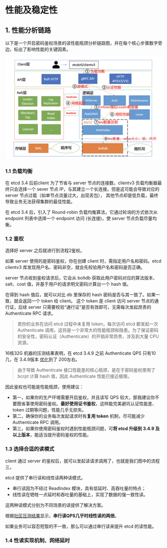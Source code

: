 # 性能及稳定性

## 1. 性能分析链路

以下是一个开启密码鉴权场景的读性能瓶颈分析链路图，并在每个核心步骤数字旁边，标出了影响性能的关键因素。

![](assets/performance/read-process.png)



### 1.1 负载均衡

在 etcd 3.4 后前client 为了节省与 server 节点的连接数，clientv3 负载均衡器最终只会选择一个 sever 节点 IP，与其建立一个长连接。但是这可能会导致对应的 server 节点过载（如单节点流量过大，出现丢包）， 其他节点却是低负载，最终导致业务无法获得集群的最佳性能。

在 etcd 3.4 后，引入了 Round-robin 负载均衡算法，它通过轮询的方式依次从 endpoint 列表中选择一个 endpoint 访问 (长连接)，使 server 节点负载尽量均衡。



### 1.2 鉴权

选择好 server 之后就进行到流程2鉴权。

如果 server 使用的是密码鉴权，你在创建 client 时，需指定用户名和密码。etcd clientv3 库发现用户名、密码非空，就会先校验用户名和密码是否正确。

server 节点收到鉴权请求后，它会从 boltdb 获取此用户密码对应的算法版本、salt、cost 值，并基于用户的请求明文密码计算出一个 hash 值。

在得到 hash 值后，就可以对比 db 里保存的 hash 密码是否与其一致了。如果一致，就会返回一个 token 给 client。 这个 token 是 client 访问 server 节点的通行证，后续 server 只需要校验“通行证”是否有效即可，无需每次发起昂贵的 Authenticate RPC 请求。

> 若你的业务在访问 etcd 过程中未复用 token，每次访问 etcd 都发起一次 Authenticate 调用，这将是一个非常大的性能瓶颈和隐患。为了保证密码的安全性，密码认证（Authenticate）的开销非常昂贵，涉及到大量 CPU 资源。

16核32G 机器的压测结果表明，在 etcd 3.4.9 之前 Authenticate QPS 只有10几，在 3.4.9版本 [优化](https://github.com/etcd-io/etcd/pull/11735)到了 200左右。

> 由于导致 Authenticate 接口性能差的核心瓶颈，是在于密码鉴权使用了 bcrpt 计算 hash 值，因此 Authenticate 性能已接近极限。

因此鉴权也可能是性能瓶颈，使用建议：

* 第一，如果你的生产环境需要开启鉴权，并且读写 QPS 较大，那我建议你不要图省事使用密码鉴权。**最好使用证书鉴权**，这样能完美避坑认证性能差、token 过期等问题，性能几乎无损失。
* 第二，确保你的业务每次发起请求时有**复用 token** 机制，尽可能减少 Authenticate RPC 调用。
* 第三，如果你使用密码鉴权时遇到性能瓶颈问题，可**将 etcd 升级到 3.4.9 及以上版本**，能适当提升密码鉴权的性能。



### 1.3 选择合适的读模式

client 通过 server 的鉴权后，就可以发起读请求调用了，也就是我们图中的流程三。

 etcd 提供了串行读和线性读两种读模式。

* 串行读因为不经过 ReadIndex 模块，具有低延时、高吞吐量的特点；
* 线性读在牺牲一点延时和吞吐量的基础上，实现了数据的强一致性读。

这两种读模式分别为不同场景的读提供了解决方案。

根据[社区压测结果](https://etcd.io/docs/v3.4/op-guide/performance/)显示，**串行读QPS几乎时线性读的两倍**。

如果业务可以容忍短暂的不一致，那么可以通过串行读来提升 etcd 的读性能。



### 1.4 性读实现机制、网络延时

